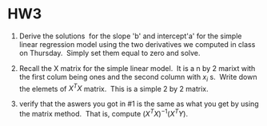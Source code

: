 # HW3


1. Derive the solutions  for the slope 'b' and intercept'a' for the simple linear regression model using the two derivatives we computed in class on Thursday.  Simply set them equal to zero and solve.  




2. Recall the X matrix for the simple linear model.  It is a n by 2 marixt with the first colum being ones and the second column with $x_i$ s.  Write down the elemets of $X^TX$ matrix.  This is a simple 2 by 2 matrix.


3. verify that the aswers you got in #1 is the same as what you get by using the matrix method.  That is, compute $(X^TX)^{-1}(X^TY)$.
